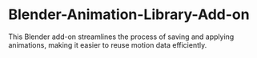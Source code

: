 # Blender-Animation-Library-Add-on
This Blender add-on streamlines the process of saving and applying animations, making it easier to reuse motion data efficiently.
